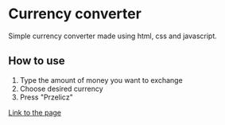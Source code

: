 # Currency converter

Simple currency converter made using html, css and javascript.

## How to use

1. Type the amount of money you want to exchange
2. Choose desired currency
3. Press "Przelicz"

[Link to the page](https://oko147.github.io/currency-converter/)
